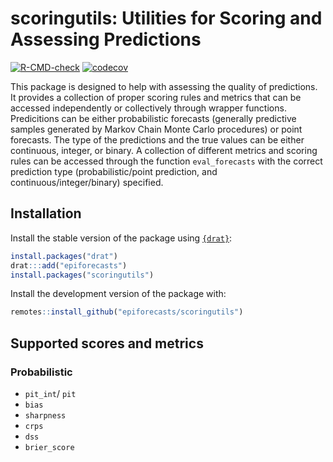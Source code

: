 

# scoringutils: Utilities for Scoring and Assessing Predictions

[![R-CMD-check](https://github.com/epiforecasts/EpiNow/workflows/R-CMD-check/badge.svg)](https://github.com/epiforecasts/scoringutils/actions)
[![codecov](https://codecov.io/gh/epiforecasts/scoringutils/branch/master/graphs/badge.svg)](https://codecov.io/gh/epiforecasts/scoringutils/) 
<!-- badges: end -->

This package is designed to help with assessing the quality of predictions. It provides a collection of proper scoring rules and metrics that can be accessed independently or collectively through wrapper functions. Predicitions can be either probabilistic forecasts (generally predictive samples generated by Markov Chain Monte Carlo procedures) or point forecasts. The type of the predictions and the true values can be either continuous, integer, or binary. A collection of different metrics and scoring rules can be accessed through the function `eval_forecasts` with the correct prediction type (probabilistic/point prediction, and continuous/integer/binary) specified.

## Installation

Install the stable version of the package using [`{drat}`](https://epiforecasts.io/drat/):

```r
install.packages("drat")
drat:::add("epiforecasts")
install.packages("scoringutils")
```

Install the development version of the package with: 

```r
remotes::install_github("epiforecasts/scoringutils")
```

## Supported scores and metrics

### Probabilistic

* `pit_int`/ `pit`
* `bias`
* `sharpness`
* `crps`
* `dss`
* `brier_score`

